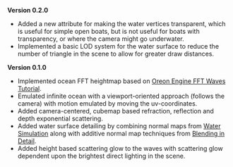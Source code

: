 **Version 0.2.0**
* Added a new attribute for making the water vertices transparent, which is useful for simple open boats, but is not useful for boats with transparency, or where the camera might go underwater.
* Implemented a basic LOD system for the water surface to reduce the number of triangle in the scene to allow for greater draw distances.

**Version 0.1.0**
* Implemented ocean FFT heightmap based on [Oreon Engine FFT Waves Tutorial](https://youtu.be/B3YOLg0sA2g).
* Emulated infinite ocean with a viewport-oriented approach (follows the camera) with motion emulated by moving the uv-coordinates.
* Added camera-centered, cubemap based refraction, reflection and depth exponential scattering.
* Added water surface detailing by combining normal maps from [Water Simulation](https://watersimulation.tumblr.com/post/115928250077/scrolling-normal-maps) along with additive normal map techniques from [Blending in Detail](https://blog.selfshadow.com/publications/blending-in-detail/).
* Added height based scattering glow to the waves with scattering glow dependent upon the brightest direct lighting in the scene.
